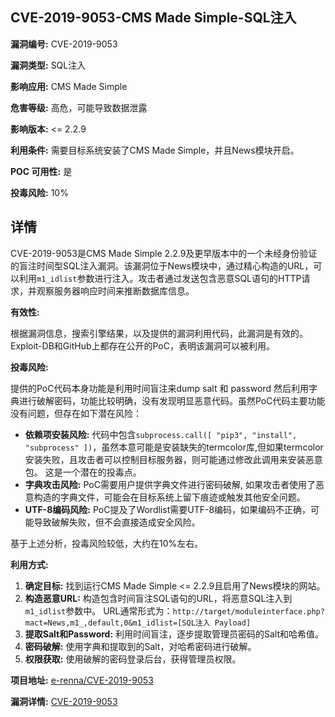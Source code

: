 ## CVE-2019-9053-CMS Made Simple-SQL注入

**漏洞编号:** CVE-2019-9053

**漏洞类型:** SQL注入

**影响应用:** CMS Made Simple

**危害等级:** 高危，可能导致数据泄露

**影响版本:** <= 2.2.9

**利用条件:** 需要目标系统安装了CMS Made Simple，并且News模块开启。

**POC 可用性:** 是

**投毒风险:** 10%

## 详情

CVE-2019-9053是CMS Made Simple 2.2.9及更早版本中的一个未经身份验证的盲注时间型SQL注入漏洞。该漏洞位于News模块中，通过精心构造的URL，可以利用`m1_idlist`参数进行注入。攻击者通过发送包含恶意SQL语句的HTTP请求，并观察服务器响应时间来推断数据库信息。 

**有效性:**

根据漏洞信息，搜索引擎结果，以及提供的漏洞利用代码，此漏洞是有效的。Exploit-DB和GitHub上都存在公开的PoC，表明该漏洞可以被利用。

**投毒风险:**

提供的PoC代码本身功能是利用时间盲注来dump salt 和 password 然后利用字典进行破解密码，功能比较明确，没有发现明显恶意代码。虽然PoC代码主要功能没有问题，但存在如下潜在风险：

*   **依赖项安装风险:** 代码中包含`subprocess.call([ "pip3", "install", "subprocess" ])`，虽然本意可能是安装缺失的termcolor库,但如果termcolor安装失败，且攻击者可以控制目标服务器，则可能通过修改此调用来安装恶意包。 这是一个潜在的投毒点。
*   **字典攻击风险:**  PoC需要用户提供字典文件进行密码破解, 如果攻击者使用了恶意构造的字典文件，可能会在目标系统上留下痕迹或触发其他安全问题。
*   **UTF-8编码风险:**  PoC提及了Wordlist需要UTF-8编码，如果编码不正确，可能导致破解失败，但不会直接造成安全风险。

基于上述分析，投毒风险较低，大约在10%左右。

**利用方式:**

1.  **确定目标:** 找到运行CMS Made Simple <= 2.2.9且启用了News模块的网站。
2.  **构造恶意URL:**  构造包含时间盲注SQL语句的URL，将恶意SQL注入到`m1_idlist`参数中。 URL通常形式为：`http://target/moduleinterface.php?mact=News,m1_,default,0&m1_idlist=[SQL注入 Payload]`
3.  **提取Salt和Password:**  利用时间盲注，逐步提取管理员密码的Salt和哈希值。
4.  **密码破解:**  使用字典和提取到的Salt，对哈希密码进行破解。
5.  **权限获取:**  使用破解的密码登录后台，获得管理员权限。

**项目地址:** [e-renna/CVE-2019-9053](https://github.com/e-renna/CVE-2019-9053)

**漏洞详情:** [CVE-2019-9053](https://nvd.nist.gov/vuln/detail/CVE-2019-9053)